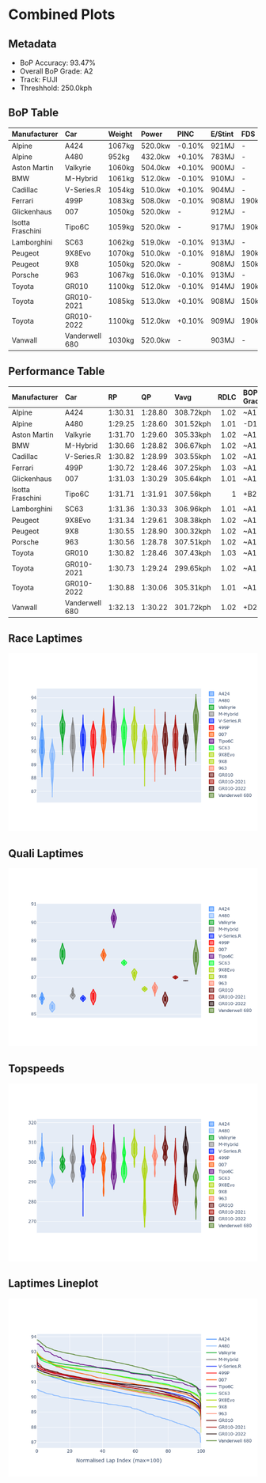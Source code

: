 # Combined Plots

## Metadata

- BoP Accuracy: 93.47%
- Overall BoP Grade: A2
- Track: FUJI
- Threshhold: 250.0kph

## BoP Table
| Manufacturer     | Car            | Weight   | Power   | PINC   | E/Stint   | FDS    | RDP    | QDP    | TDP    |
|:-----------------|:---------------|:---------|:--------|:-------|:----------|:-------|:-------|:-------|:-------|
| Alpine           | A424           | 1067kg   | 520.0kw | -0.10% | 921MJ     | -      | 52.35% | 61.85% | 27.84% |
| Alpine           | A480           | 952kg    | 432.0kw | +0.10% | 783MJ     | -      | 54.51% | 76.19% | 54.04% |
| Aston Martin     | Valkyrie       | 1060kg   | 504.0kw | +0.10% | 900MJ     | -      | 53.59% | 53.33% | 21.51% |
| BMW              | M-Hybrid       | 1061kg   | 512.0kw | -0.10% | 910MJ     | -      | 53.26% | 57.23% | 34.54% |
| Cadillac         | V-Series.R     | 1054kg   | 510.0kw | +0.10% | 904MJ     | -      | 47.80% | 56.73% | 19.63% |
| Ferrari          | 499P           | 1083kg   | 508.0kw | -0.10% | 908MJ     | 190kph | 53.02% | 42.32% | 9.88%  |
| Glickenhaus      | 007            | 1050kg   | 520.0kw | -      | 912MJ     | -      | 46.49% | 46.07% | 47.78% |
| Isotta Fraschini | Tipo6C         | 1059kg   | 520.0kw | -      | 917MJ     | 190kph | 43.95% | 47.22% | 31.53% |
| Lamborghini      | SC63           | 1062kg   | 519.0kw | -0.10% | 913MJ     | -      | 46.33% | 59.50% | 29.33% |
| Peugeot          | 9X8Evo         | 1070kg   | 510.0kw | -0.10% | 918MJ     | 190kph | 48.47% | 51.26% | 16.02% |
| Peugeot          | 9X8            | 1050kg   | 520.0kw | -      | 908MJ     | 150kph | 54.07% | 57.08% | 10.80% |
| Porsche          | 963            | 1067kg   | 516.0kw | -0.10% | 913MJ     | -      | 50.87% | 45.25% | 30.77% |
| Toyota           | GR010          | 1100kg   | 512.0kw | -0.10% | 914MJ     | 190kph | 52.43% | 57.12% | 12.82% |
| Toyota           | GR010-2021     | 1085kg   | 513.0kw | +0.10% | 908MJ     | 150kph | 54.09% | 52.67% | 26.37% |
| Toyota           | GR010-2022     | 1100kg   | 512.0kw | +0.10% | 909MJ     | 190kph | 53.48% | 69.44% | 7.86%  |
| Vanwall          | Vanderwell 680 | 1030kg   | 520.0kw | -      | 903MJ     | -      | 53.41% | 56.28% | 29.85% |

## Performance Table
| Manufacturer     | Car            | RP      | QP      | Vavg      |   RDLC | BOP-Grade   | Match   |
|:-----------------|:---------------|:--------|:--------|:----------|-------:|:------------|:--------|
| Alpine           | A424           | 1:30.31 | 1:28.80 | 308.72kph |   1.02 | ~A1         | 98.66%  |
| Alpine           | A480           | 1:29.25 | 1:28.60 | 301.52kph |   1.01 | -D1         | 69.84%  |
| Aston Martin     | Valkyrie       | 1:31.70 | 1:29.60 | 305.33kph |   1.02 | ~A1         | 95.14%  |
| BMW              | M-Hybrid       | 1:30.66 | 1:28.82 | 306.67kph |   1.02 | ~A1         | 99.60%  |
| Cadillac         | V-Series.R     | 1:30.82 | 1:28.99 | 303.55kph |   1.02 | ~A1         | 99.96%  |
| Ferrari          | 499P           | 1:30.72 | 1:28.46 | 307.25kph |   1.03 | ~A1         | 99.74%  |
| Glickenhaus      | 007            | 1:31.03 | 1:30.29 | 305.64kph |   1.01 | ~A1         | 95.48%  |
| Isotta Fraschini | Tipo6C         | 1:31.71 | 1:31.91 | 307.56kph |   1    | +B2         | 84.33%  |
| Lamborghini      | SC63           | 1:31.36 | 1:30.33 | 306.96kph |   1.01 | ~A1         | 97.71%  |
| Peugeot          | 9X8Evo         | 1:31.34 | 1:29.61 | 308.38kph |   1.02 | ~A1         | 95.15%  |
| Peugeot          | 9X8            | 1:30.55 | 1:28.90 | 300.32kph |   1.02 | ~A1         | 99.30%  |
| Porsche          | 963            | 1:30.56 | 1:28.78 | 307.51kph |   1.02 | ~A1         | 99.68%  |
| Toyota           | GR010          | 1:30.82 | 1:28.46 | 307.43kph |   1.03 | ~A1         | 99.67%  |
| Toyota           | GR010-2021     | 1:30.73 | 1:29.24 | 299.65kph |   1.02 | ~A1         | 100.00% |
| Toyota           | GR010-2022     | 1:30.88 | 1:30.06 | 305.31kph |   1.01 | ~A1         | 100.00% |
| Vanwall          | Vanderwell 680 | 1:32.13 | 1:30.22 | 301.72kph |   1.02 | +D2         | 61.31%  |

## Race Laptimes
![Race Laptimes](images/race_violin.png)

## Quali Laptimes
![Quali Laptimes](images/quali_violin.png)

## Topspeeds
![Topspeeds](images/topspeed_violin.png)

## Laptimes Lineplot
![Laptimes Lineplot](images/laptime_line.png)

